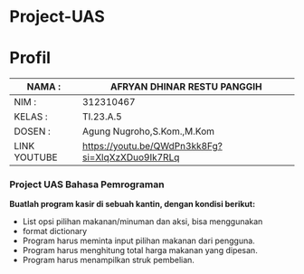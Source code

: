 # Project-UAS

# Profil

| NAMA  :| AFRYAN DHINAR RESTU PANGGIH |
| --- | --- |
| NIM   :| 312310467 |
| KELAS :| TI.23.A.5 |
| DOSEN :| Agung Nugroho,S.Kom.,M.Kom |
| LINK YOUTUBE |            https://youtu.be/QWdPn3kk8Fg?si=XlqXzXDuo9Ik7RLq         |

### Project UAS Bahasa Pemrograman

**Buatlah program kasir di sebuah kantin, dengan kondisi berikut:**
- List opsi pilihan makanan/minuman dan aksi, bisa menggunakan
- format dictionary
- Program harus meminta input pilihan makanan dari pengguna.
- Program harus menghitung total harga makanan yang dipesan.
- Program harus menampilkan struk pembelian.
